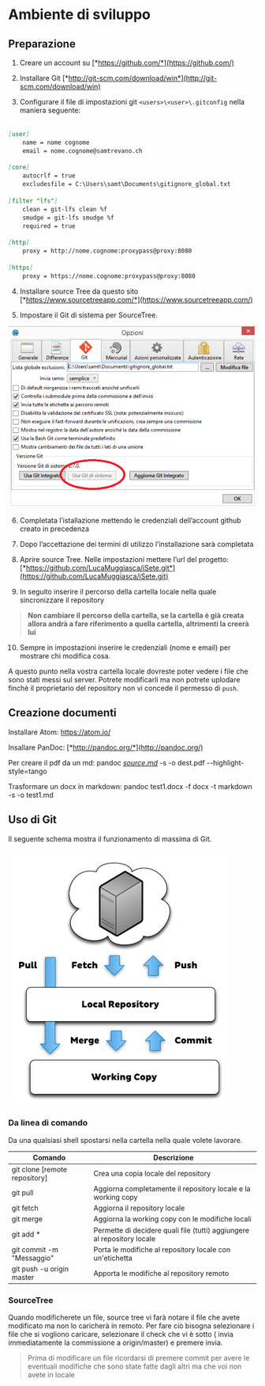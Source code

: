 # Ambiente di sviluppo

## Preparazione

1.  Creare un account su [*https://github.com/*](https://github.com/)

1.  Installare Git
    [*http://git-scm.com/download/win*](http://git-scm.com/download/win)

1.  Configurare il file di impostazioni git ```<users>\<user>\.gitconfig```
    nella maniera seguente:

```markdown

[user]
    name = nome cognome
    email = nome.cognome@samtrevano.ch

[core]
    autocrlf = true
    excludesfile = C:\Users\samt\Documents\gitignore_global.txt

[filter "lfs"]
    clean = git-lfs clean %f
    smudge = git-lfs smudge %f
    required = true

[http]
    proxy = http://nome.cognome:proxypass@proxy:8080

[https]
    proxy = https://nome.cognome:proxypass@proxy:8080
```

4.  Installare source Tree da questo sito
    [*https://www.sourcetreeapp.com/*](https://www.sourcetreeapp.com/)

1.  Impostare il Git di sistema per SourceTree.

![Settings](.//img/ST_img1.png)

6.  Completata l’istallazione mettendo le credenziali dell’account github
    creato in precedenza

1.  Dopo l’accettazione dei termini di utilizzo l’installazione sarà
    completata

1.  Aprire source Tree. Nelle impostazioni mettere l’url del progetto:
    [*https://github.com/LucaMuggiasca/iSete.git*](https://github.com/LucaMuggiasca/iSete.git)

1.  In seguito inserire il percorso della cartella locale nella quale sincronizzare il repository

> **Non cambiare il percorso della cartella, se la cartella è già creata allora andrà a fare riferimento a quella cartella, altrimenti la creerà lui**

10. Sempre in impostazioni inserire le credenziali (nome e email) per
    mostrare chi modifica cosa.

A questo punto nella vostra cartella locale dovreste poter vedere i file
che sono stati messi sul server. Potrete modificarli ma non potrete uplodare finchè il proprietario del repository non vi concede il permesso di ```push```.


## Creazione documenti
Installare Atom: https://atom.io/

Insallare PanDoc: [*http://pandoc.org/*](http://pandoc.org/)

Per creare il pdf da un md: pandoc [*source.md*](http://source.md/) -s
-o dest.pdf --highlight-style=tango

Trasformare un docx in markdown:
pandoc test1.docx -f docx -t markdown -s -o test1.md



## Uso di Git

Il seguente schema mostra il funzionamento di massima di Git.

![Git LifeCycle](./img/git-workflow.png)

### Da linea di comando


Da una qualsiasi shell spostarsi nella cartella nella quale volete
lavorare.

|Comando  |Descrizione          |
|---------                      |------------------------------------|
|git clone [remote repository]  |Crea una copia locale del repository|
|git pull                       |Aggiorna completamente il repository locale e la working copy|
|git fetch                      |Aggiorna il repository locale|
|git merge                      |Aggiorna la working copy con le modifiche locali|
|git add *                      |Permette di decidere quali file (tutti) aggiungere al repository locale|
|git commit -m "Messaggio"      |Porta le modifiche al repository locale con un'etichetta|
|git push -u origin master      |Apporta le modifiche al repository remoto|


### SourceTree
Quando modificherete un file, source tree vi farà notare il file che
avete modificato ma non lo caricherà in remoto. Per fare ciò bisogna selezionare i
file che si vogliono caricare, selezionare il check che vi è sotto ( invia
immediatamente la commissione a origin/master) e premere invia.

> Prima di modificare un file ricordarsi di premere commit per avere le
eventuali modifiche che sono state fatte dagli altri ma che voi non
avete in locale
